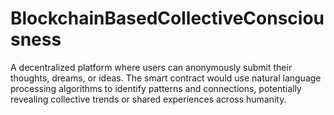 # BlockchainBasedCollectiveConsciousness
 A decentralized platform where users can anonymously submit their thoughts, dreams, or ideas. The smart contract would use natural language processing algorithms to identify patterns and connections, potentially revealing collective trends or shared experiences across humanity.
